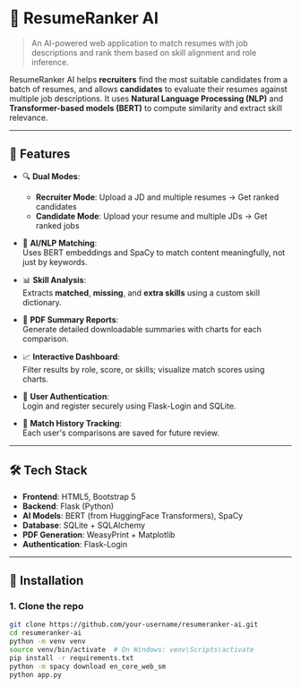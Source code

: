 # 🤖 ResumeRanker AI

> An AI-powered web application to match resumes with job descriptions and rank them based on skill alignment and role inference.

ResumeRanker AI helps **recruiters** find the most suitable candidates from a batch of resumes, and allows **candidates** to evaluate their resumes against multiple job descriptions. It uses **Natural Language Processing (NLP)** and **Transformer-based models (BERT)** to compute similarity and extract skill relevance.

---

## 🚀 Features

- 🔍 **Dual Modes**:  
  - **Recruiter Mode**: Upload a JD and multiple resumes → Get ranked candidates  
  - **Candidate Mode**: Upload your resume and multiple JDs → Get ranked jobs

- 🧠 **AI/NLP Matching**:  
  Uses BERT embeddings and SpaCy to match content meaningfully, not just by keywords.

- 📊 **Skill Analysis**:  
  Extracts **matched**, **missing**, and **extra skills** using a custom skill dictionary.

- 📁 **PDF Summary Reports**:  
  Generate detailed downloadable summaries with charts for each comparison.

- 📈 **Interactive Dashboard**:  
  Filter results by role, score, or skills; visualize match scores using charts.

- 🧾 **User Authentication**:  
  Login and register securely using Flask-Login and SQLite.

- 💾 **Match History Tracking**:  
  Each user's comparisons are saved for future review.

---

## 🛠️ Tech Stack

- **Frontend**: HTML5, Bootstrap 5
- **Backend**: Flask (Python)
- **AI Models**: BERT (from HuggingFace Transformers), SpaCy
- **Database**: SQLite + SQLAlchemy
- **PDF Generation**: WeasyPrint + Matplotlib
- **Authentication**: Flask-Login

---

## 🔧 Installation

### 1. Clone the repo
```bash
git clone https://github.com/your-username/resumeranker-ai.git
cd resumeranker-ai
python -m venv venv
source venv/bin/activate  # On Windows: venv\Scripts\activate
pip install -r requirements.txt
python -m spacy download en_core_web_sm
python app.py
